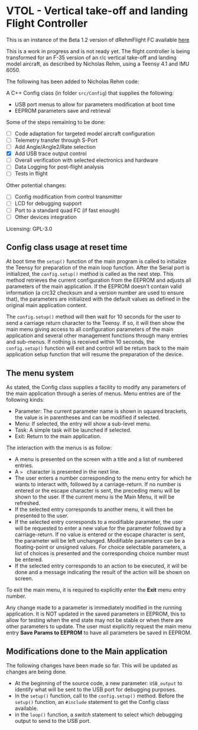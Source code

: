 # VTOL - Vertical take-off and landing Flight Controller

This is an instance of the Beta 1.2 version of dRehmFlight FC available [here](https://github.com/nickrehm/dRehmFlight)

This is a work in progress and is not ready yet. The flight controller is being transformed for an F-35 version of an r/c vertical take-off and landing model aircraft, as described by Nicholas Rehm, using a Teensy 4.1 and IMU 6050.

The following has been added to Nicholas Rehm code:

A C++ Config class (in folder `src/Config`) that supplies the following:

- USB port menus to allow for parameters modification at boot time
- EEPROM parameters save and retrieval

Some of the steps remaining to be done:

- [ ] Code adaptation for targeted model aircraft configuration
- [ ] Telemetry transfer through S-Port
- [ ] Add Angle/Angle2/Rate selection
- [x] Add USB trace output control
- [ ] Overall verification with selected electronics and hardware
- [ ] Data Logging for post-flight analysis
- [ ] Tests in flight

Other potential changes:

- [ ] Config modification from control transmitter
- [ ] LCD for debugging support
- [ ] Port to a standard quad FC (if fast enough)
- [ ] Other devices integration

Licensing: GPL-3.0

## Config class usage at reset time

At boot time the `setup()` function of the main program is called to initialize the Teensy for preparation of the main loop function. After the Serial port is initialized, the `config.setup()` method is called as the next step. This method retrieves the current configuration from the EEPROM and adjusts all parameters of the main application. If the EEPROM doesn't contain valid information (a crc32 checksum and a version number are used to ensure that), the parameters are initialized with the default values as defined in the original main application content.

The `config.setup()` method will then wait for 10 seconds for the user to send a carriage return character to the Teensy. If so, it will then show the main menu giving access to all configuration parameters of the main application and several other management functions through many entries and sub-menus. If nothing is received within 10 seconds, the `config.setup()` function will exit and control will be return back to the main application setup function that will resume the preparation of the device.

## The menu system

As stated, the Config class supplies a facility to modify any parameters of the main application through a series of menus. Menu entries are of the following kinds:

- Parameter: The current parameter name is shown in squared brackets, the value is in parentheses and can be modified if selected.
- Menu: If selected, the entry will show a sub-level menu.
- Task: A simple task will be launched if selected.
- Exit: Return to the main application.

The interaction with the menus is as follow:

- A menu is presented on the screen with a title and a list of numbered entries.
- A `> ` character is presented in the next line.
- The user enters a number corresponding to the menu entry for which he wants to interact with, followed by a carriage-return. If no number is entered or the escape character is sent, the preceding menu will be shown to the user. If the current menu is the Main Menu, it will be refreshed.
- If the selected entry corresponds to another menu, it will then be presented to the user.
- If the selected entry corresponds to a modifiable parameter, the user will be requested to enter a new value for the parameter followed by a carriage-return. If no value is entered or the escape character is sent, the parameter will be left unchanged. Modifiable parameters can be a floating-point or unsigned values. For choice selectable parameters, a list of choices is presented and the corresponding choice number must be entered.
- If the selected entry corresponds to an action to be executed, it will be done and a message indicating the result of the action will be shown on screen.

To exit the main menu, it is required to explicitly enter the **Exit** menu entry number. 

Any change made to a parameter is immediately modified in the running application. It is NOT updated in the saved parameters in EEPROM, this to allow for testing when the end state may not be stable or when there are other parameters to update. The user must explicitly request the main menu entry **Save Params to EEPROM** to have all parameters be saved in EEPROM.

## Modifications done to the Main application

The following changes have been made so far. This will be updated as changes are being done.

- At the beginning of the source code, a new parameter: `USB_output` to identify what will be sent to the USB port for debugging purposes.
- In the `setup()` function, call to the `config.setup()` method. Before the `setup()` function, an `#include` statement to get the Config class available.
- in the `loop()` function, a *switch* statement to select which debugging output to send to the USB port.
